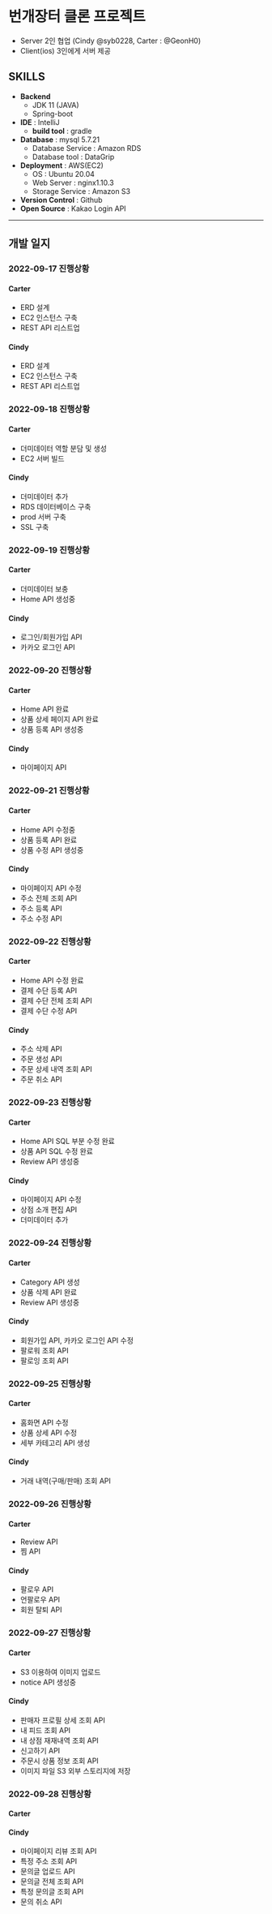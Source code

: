 # 번개장터 클론 프로젝트
- Server 2인 협업 (Cindy @syb0228, Carter : @GeonH0)
- Client(ios) 3인에게 서버 제공

## SKILLS
- **Backend**
  - JDK 11 (JAVA)
  - Spring-boot
- **IDE** : IntelliJ
  - **build tool** : gradle
- **Database** : mysql 5.7.21
  - Database Service : Amazon RDS 
  - Database tool : DataGrip
- **Deployment** : AWS(EC2)
  - OS : Ubuntu 20.04
  - Web Server : nginx1.10.3
  - Storage Service : Amazon S3
- **Version Control** : Github
- **Open Source** : Kakao Login API

- - - 

## 개발 일지
### 2022-09-17 진행상황
#### Carter
- ERD 설계
- EC2 인스턴스 구축
- REST API 리스트업
#### Cindy
- ERD 설계
- EC2 인스턴스 구축
- REST API 리스트업

### 2022-09-18 진행상황
#### Carter
- 더미데이터 역할 분담 및 생성
- EC2 서버 빌드
#### Cindy
- 더미데이터 추가
- RDS 데이터베이스 구축
- prod 서버 구축
- SSL 구축

### 2022-09-19 진행상황
#### Carter
- 더미데이터 보충
- Home API 생성중
#### Cindy
- 로그인/회원가입 API
- 카카오 로그인 API

### 2022-09-20 진행상황
#### Carter
- Home API 완료
- 상품 상세 페이지 API 완료
- 상품 등록 API 생성중
#### Cindy
- 마이페이지 API

### 2022-09-21 진행상황
#### Carter
- Home API 수정중
- 상품 등록 API 완료
- 상품 수정 API 생성중

#### Cindy
- 마이페이지 API 수정
- 주소 전체 조회 API
- 주소 등록 API
- 주소 수정 API

### 2022-09-22 진행상황
#### Carter
- Home API 수정 완료
- 결제 수단 등록 API
- 결제 수단 전체 조회 API
- 결제 수단 수정 API

#### Cindy
- 주소 삭제 API
- 주문 생성 API
- 주문 상세 내역 조회 API
- 주문 취소 API

### 2022-09-23 진행상황
#### Carter
- Home API SQL 부분 수정 완료
- 상품 API SQL 수정 완료
- Review API 생성중

#### Cindy
- 마이페이지 API 수정
- 상점 소개 편집 API
- 더미데이터 추가

### 2022-09-24 진행상황
#### Carter
- Category API 생성
- 상품 삭제 API  완료
- Review API 생성중

#### Cindy
- 회원가입 API, 카카오 로그인 API 수정
- 팔로워 조회 API
- 팔로잉 조회 API

### 2022-09-25 진행상황
#### Carter
- 홈화면 API 수정
- 상품 상세 API 수정
- 세부 카테고리 API 생성

#### Cindy
- 거래 내역(구매/판매) 조회 API

### 2022-09-26 진행상황
#### Carter
- Review API
- 찜 API 

#### Cindy
- 팔로우 API
- 언팔로우 API
- 회원 탈퇴 API

### 2022-09-27 진행상황
#### Carter
- S3 이용하여 이미지 업로드
- notice API 생성중

#### Cindy
- 판매자 프로필 상세 조회 API
- 내 피드 조회 API
- 내 상점 재재내역 조회 API
- 신고하기 API
- 주문시 상품 정보 조회 API
- 이미지 파일 S3 외부 스토리지에 저장

### 2022-09-28 진행상황
#### Carter

#### Cindy
- 마이페이지 리뷰 조회 API
- 특정 주소 조회 API
- 문의글 업로드 API
- 문의글 전체 조회 API
- 특정 문의글 조회 API
- 문의 취소 API
